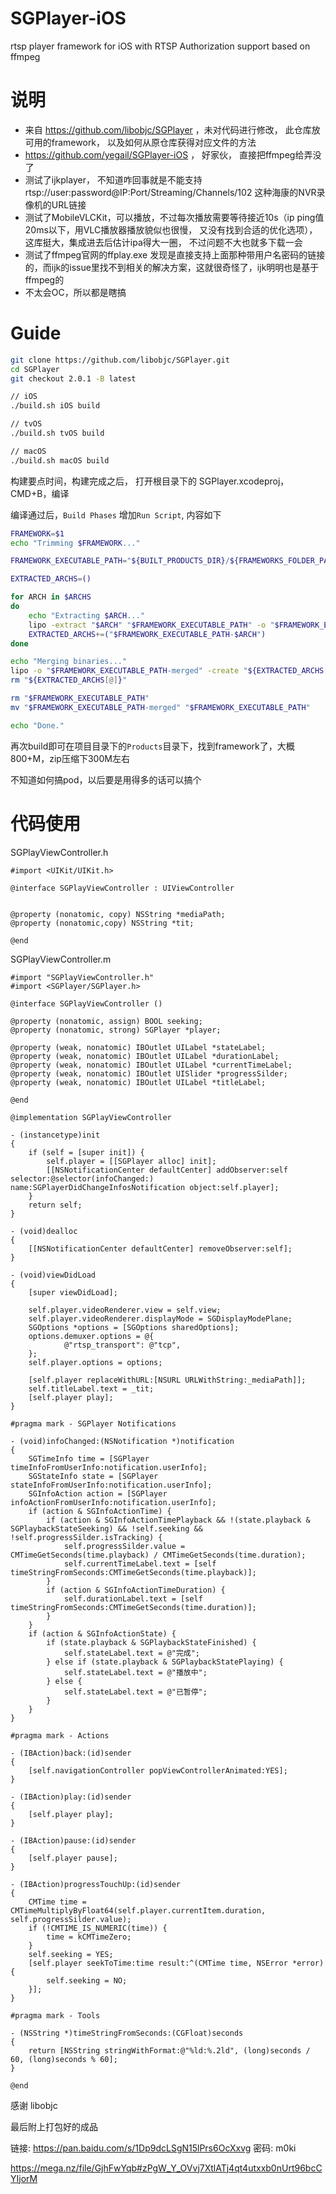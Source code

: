 # SGPlayer-iOS
rtsp player framework for iOS with RTSP Authorization support based on ffmpeg

# 说明

- 来自 https://github.com/libobjc/SGPlayer ，未对代码进行修改， 此仓库放可用的framework， 以及如何从原仓库获得对应文件的方法 
- https://github.com/yegail/SGPlayer-iOS ， 好家伙， 直接把ffmpeg给弄没了
- 测试了ijkplayer， 不知道咋回事就是不能支持 rtsp://user:password@IP:Port/Streaming/Channels/102 这种海康的NVR录像机的URL链接
- 测试了MobileVLCKit，可以播放，不过每次播放需要等待接近10s（ip ping值20ms以下，用VLC播放器播放貌似也很慢， 又没有找到合适的优化选项），这库挺大，集成进去后估计ipa得大一圈， 不过问题不大也就多下载一会
- 测试了ffmpeg官网的ffplay.exe 发现是直接支持上面那种带用户名密码的链接的，而ijk的issue里找不到相关的解决方案，这就很奇怪了，ijk明明也是基于ffmpeg的
- 不太会OC，所以都是瞎搞


# Guide 

```bash
git clone https://github.com/libobjc/SGPlayer.git
cd SGPlayer
git checkout 2.0.1 -B latest

// iOS
./build.sh iOS build

// tvOS
./build.sh tvOS build

// macOS
./build.sh macOS build
```

构建要点时间，构建完成之后， 打开根目录下的 SGPlayer.xcodeproj， CMD+B，编译

编译通过后，`Build Phases` 增加`Run Script`, 内容如下

```sh
FRAMEWORK=$1
echo "Trimming $FRAMEWORK..."

FRAMEWORK_EXECUTABLE_PATH="${BUILT_PRODUCTS_DIR}/${FRAMEWORKS_FOLDER_PATH}/$FRAMEWORK.framework/$FRAMEWORK"

EXTRACTED_ARCHS=()

for ARCH in $ARCHS
do
    echo "Extracting $ARCH..."
    lipo -extract "$ARCH" "$FRAMEWORK_EXECUTABLE_PATH" -o "$FRAMEWORK_EXECUTABLE_PATH-$ARCH"
    EXTRACTED_ARCHS+=("$FRAMEWORK_EXECUTABLE_PATH-$ARCH")
done

echo "Merging binaries..."
lipo -o "$FRAMEWORK_EXECUTABLE_PATH-merged" -create "${EXTRACTED_ARCHS[@]}"
rm "${EXTRACTED_ARCHS[@]}"

rm "$FRAMEWORK_EXECUTABLE_PATH"
mv "$FRAMEWORK_EXECUTABLE_PATH-merged" "$FRAMEWORK_EXECUTABLE_PATH"

echo "Done."
```
再次build即可在项目目录下的`Products`目录下，找到framework了，大概800+M，zip压缩下300M左右

不知道如何搞pod，以后要是用得多的话可以搞个

# 代码使用

SGPlayViewController.h
```obj-c
#import <UIKit/UIKit.h>

@interface SGPlayViewController : UIViewController


@property (nonatomic, copy) NSString *mediaPath;
@property (nonatomic,copy) NSString *tit;

@end
```

SGPlayViewController.m
```obj-c
#import "SGPlayViewController.h"
#import <SGPlayer/SGPlayer.h>

@interface SGPlayViewController ()

@property (nonatomic, assign) BOOL seeking;
@property (nonatomic, strong) SGPlayer *player;

@property (weak, nonatomic) IBOutlet UILabel *stateLabel;
@property (weak, nonatomic) IBOutlet UILabel *durationLabel;
@property (weak, nonatomic) IBOutlet UILabel *currentTimeLabel;
@property (weak, nonatomic) IBOutlet UISlider *progressSilder;
@property (weak, nonatomic) IBOutlet UILabel *titleLabel;

@end

@implementation SGPlayViewController

- (instancetype)init
{
    if (self = [super init]) {
        self.player = [[SGPlayer alloc] init];
        [[NSNotificationCenter defaultCenter] addObserver:self selector:@selector(infoChanged:) name:SGPlayerDidChangeInfosNotification object:self.player];
    }
    return self;
}

- (void)dealloc
{
    [[NSNotificationCenter defaultCenter] removeObserver:self];
}

- (void)viewDidLoad
{
    [super viewDidLoad];
    
    self.player.videoRenderer.view = self.view;
    self.player.videoRenderer.displayMode = SGDisplayModePlane;
    SGOptions *options = [SGOptions sharedOptions];
    options.demuxer.options = @{
            @"rtsp_transport": @"tcp",
    };
    self.player.options = options;
    
    [self.player replaceWithURL:[NSURL URLWithString:_mediaPath]];
    self.titleLabel.text = _tit;
    [self.player play];
}

#pragma mark - SGPlayer Notifications

- (void)infoChanged:(NSNotification *)notification
{
    SGTimeInfo time = [SGPlayer timeInfoFromUserInfo:notification.userInfo];
    SGStateInfo state = [SGPlayer stateInfoFromUserInfo:notification.userInfo];
    SGInfoAction action = [SGPlayer infoActionFromUserInfo:notification.userInfo];
    if (action & SGInfoActionTime) {
        if (action & SGInfoActionTimePlayback && !(state.playback & SGPlaybackStateSeeking) && !self.seeking && !self.progressSilder.isTracking) {
            self.progressSilder.value = CMTimeGetSeconds(time.playback) / CMTimeGetSeconds(time.duration);
            self.currentTimeLabel.text = [self timeStringFromSeconds:CMTimeGetSeconds(time.playback)];
        }
        if (action & SGInfoActionTimeDuration) {
            self.durationLabel.text = [self timeStringFromSeconds:CMTimeGetSeconds(time.duration)];
        }
    }
    if (action & SGInfoActionState) {
        if (state.playback & SGPlaybackStateFinished) {
            self.stateLabel.text = @"完成";
        } else if (state.playback & SGPlaybackStatePlaying) {
            self.stateLabel.text = @"播放中";
        } else {
            self.stateLabel.text = @"已暂停";
        }
    }
}

#pragma mark - Actions

- (IBAction)back:(id)sender
{
    [self.navigationController popViewControllerAnimated:YES];
}

- (IBAction)play:(id)sender
{
    [self.player play];
}

- (IBAction)pause:(id)sender
{
    [self.player pause];
}

- (IBAction)progressTouchUp:(id)sender
{
    CMTime time = CMTimeMultiplyByFloat64(self.player.currentItem.duration, self.progressSilder.value);
    if (!CMTIME_IS_NUMERIC(time)) {
        time = kCMTimeZero;
    }
    self.seeking = YES;
    [self.player seekToTime:time result:^(CMTime time, NSError *error) {
        self.seeking = NO;
    }];
}

#pragma mark - Tools

- (NSString *)timeStringFromSeconds:(CGFloat)seconds
{
    return [NSString stringWithFormat:@"%ld:%.2ld", (long)seconds / 60, (long)seconds % 60];
}

@end
```

感谢 libobjc

最后附上打包好的成品

链接: https://pan.baidu.com/s/1Dp9dcLSgN15lPrs6OcXxvg  密码: m0ki

https://mega.nz/file/GjhFwYqb#zPgW_Y_OVvj7XtlATj4qt4utxxb0nUrt96bcCYIjorM







